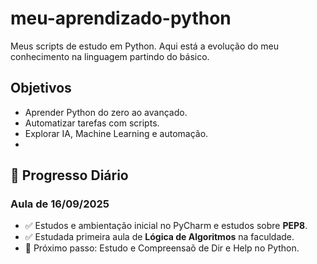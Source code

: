 # meu-aprendizado-python
Meus scripts de estudo em Python. Aqui está a evolução do meu conhecimento na linguagem partindo do básico.

## Objetivos  
- Aprender Python do zero ao avançado.  
- Automatizar tarefas com scripts.  
- Explorar IA, Machine Learning e automação.
- 
## 📍 Progresso Diário

### Aula de 16/09/2025
- ✅ Estudos e ambientação inicial no PyCharm e estudos sobre **PEP8**.
- ✅ Estudada primeira aula de **Lógica de Algoritmos** na faculdade.
- 🔄 Próximo passo: Estudo e Compreensaõ de Dir e Help no Python.
